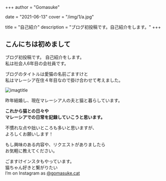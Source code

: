 +++
author = "Gomasuke"

date = "2021-06-13"
cover = "/img/1/a.jpg"

title = "自己紹介"
description = "ブログ初投稿です。自己紹介をします。"
+++

## こんにちは初めまして

ブログ初投稿です。 自己紹介をします。  
私は社会人6年目の会社員です。

ブログのタイトルは愛猫の名前ごますけと  
私はマレーシア在住４年目なので掛け合わせて考えました。  

![imagtitle](https://sn3301files.storage.live.com/y4mhsp8FOz8bocLWZDOo0V4kCu_VN6NaRRZtPiy2n2c-1BfOptkl2Jrp_dzVR2WQ_dKtCwEfcJZ3l3JqBIYyBdO4SdqBwWTU0VhJwhN9jCHFpATRHkwBMd7y4OlhP_0LVNrQXtAh66N82WGr9HVhsHLg07NlrpBcdFpwcwm1tbTkFy12QvoRfpCHJdtEXeSADbf?width=300&height=290&cropmode=none)

昨年結婚し、現在マレーシア人の夫と猫と暮らしています。

**これから猫との日々や**  
**マレーシアでの日常を記録していこうと思います。**

不慣れな点や拙いところも多いと思いますが、  
よろしくお願いします！

もし興味のある内容や、リクエストがありましたら  
お気軽に教えてください。

ごますけインスタもやっています。  
猫ちゃん好きと繋がりたい  
I’m on Instagram as [@gomasuke.cat](https://www.instagram.com/gomasuke.cat/)